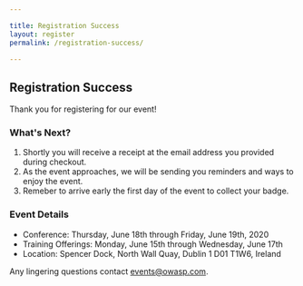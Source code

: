 ```yaml
---

title: Registration Success
layout: register
permalink: /registration-success/

---
```


## Registration Success
Thank you for registering for our event!

### What's Next?
1. Shortly you will receive a receipt at the email address you provided during checkout.
2. As the event approaches, we will be sending you reminders and ways to enjoy the event.
3. Remeber to arrive early the first day of the event to collect your badge.

### Event Details
- Conference: Thursday, June 18th through Friday, June 19th, 2020
- Training Offerings: Monday, June 15th through Wednesday, June 17th
- Location: Spencer Dock, North Wall Quay, Dublin 1 D01 T1W6, Ireland

Any lingering questions contact [events@owasp.com](mailto:events@owasp.com?subject=Global%20AppSec%20Dublin%20Registered).